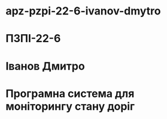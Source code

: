 # apz-pzpi-22-6-ivanov-dmytro
# ПЗПІ-22-6
# Іванов Дмитро
# Програмна система для моніторингу стану доріг
